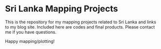 # Sri Lanka Mapping Projects

This is the repository for my mapping projects related to Sri Lanka and links to my blog site. Included here are codes and final products. Please contact me if you have questions. 

Happy mapping/plotting! 